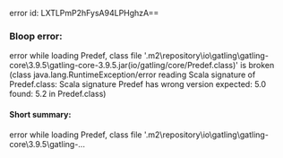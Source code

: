error id: LXTLPmP2hFysA94LPHghzA==
### Bloop error:

error while loading Predef, class file '<HOME>\.m2\repository\io\gatling\gatling-core\3.9.5\gatling-core-3.9.5.jar(io/gatling/core/Predef.class)' is broken
(class java.lang.RuntimeException/error reading Scala signature of Predef.class: Scala signature Predef has wrong version
 expected: 5.0
 found: 5.2 in Predef.class)
#### Short summary: 

error while loading Predef, class file '<HOME>\.m2\repository\io\gatling\gatling-core\3.9.5\gatling-...